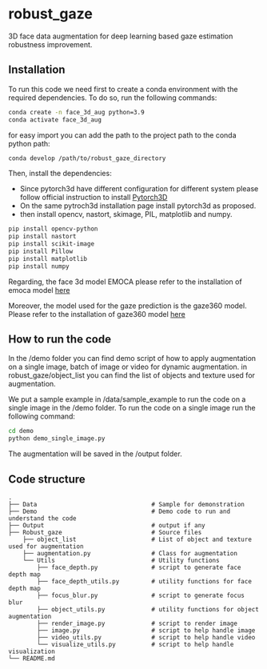 # robust_gaze

3D face data augmentation for deep learning based gaze estimation robustness improvement.


## Installation

To run this code we need first to create a conda environment with the required dependencies. To do so, run the following commands:

```bash
conda create -n face_3d_aug python=3.9
conda activate face_3d_aug
```

for easy import you can add the path to the project path to the conda python path:
```bash
conda develop /path/to/robust_gaze_directory
```

Then, install the dependencies: 
- Since pytorch3d have different configuration for different system please follow official instruction to install [Pytorch3D](https://github.com/facebookresearch/pytorch3d/blob/main/INSTALL.md)
- On the same pytroch3d installation page install pytorch3d as proposed.
- then install opencv, nastort, skimage, PIL, matplotlib and numpy.
```bash
pip install opencv-python
pip install nastort
pip install scikit-image
pip install Pillow
pip install matplotlib
pip install numpy
```

Regarding, the face 3d model EMOCA please refer to the installation of emoca model [here](https://github.com/radekd91/emoca#installation)

Moreover, the model used for the gaze prediction is the gaze360 model. Please refer to the installation of gaze360 model [here](https://github.com/erkil1452/gaze360)
## How to run the code

In the /demo folder you can find demo script of how to apply augmentation on a single image, batch of image or video for dynamic augmentation. 
in robust_gaze/object_list you can find the list of objects and texture  used for augmentation.

We put a sample example in /data/sample_example to run the code on a single image in the /demo folder. To run the code on a single image run the following command:

```bash
cd demo
python demo_single_image.py
```
The augmentation will be saved in the /output folder.

## Code structure

    .
    ├── Data                                # Sample for demonstration 
    ├── Demo                                # Demo code to run and understand the code 
    ├── Output                              # output if any
    ├── Robust_gaze                         # Source files 
        ├── object_list                     # List of object and texture used for augmentation
        ├── augmentation.py                 # Class for augmentation 
        └── Utils                           # Utility functions
            ├── face_depth.py               # script to generate face depth map
            ├── face_depth_utils.py         # utility functions for face depth map
            ├── focus_blur.py               # script to generate focus blur
            ├── object_utils.py             # utility functions for object augmentation
            ├── render_image.py             # script to render image
            ├── image.py                    # script to help handle image
            ├── video_utils.py              # script to help handle video
            └── visualize_utils.py          # script to help handle visualization    
    └── README.md


